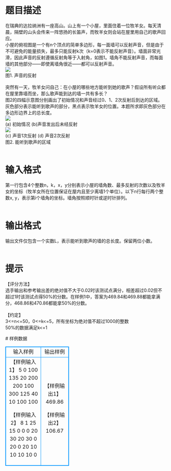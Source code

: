 # 

 
 # 题目描述 
<p>
在瑞典的达拉纳洲有一座高山。山上有一个小屋，里面住着一位牧羊女。每天清晨，隔壁的山头会传来一阵悠扬的长笛声，而牧羊女则会站在屋里用自己的歌声回应。<br>小屋的俯视图是一个有n个顶点的简单多边形，每一面墙可以反射声音，但是由于不可避免的能量损失，最多只能反射k次（k=0表示不能反射声音）。墙面非常光滑，因此声音的反射遵循反射角等于入射角，如图1。墙角不能反射声音，而每面墙的其他部分——即使离墙角很近——都可以反射声音。<br><img border="0" src="/source/joyoi/tyvj-3606/img/aHR0cDovL3d3dy5qb3lvaS5jbi9wcm9ibGVtL3R5dmotMzYwNi9wcm9ibGVtc19pbWFnZXMvMjQ1Ny8xMTU5XzEuanBn.jpg"><br>图1. 声音的反射<br><br>突然有一天，牧羊女问自己：在小屋的哪些地方能听到她的歌声？假设所有听众都在屋里靠墙而坐，那么歌声能到达的墙一共有多长？<br>图2的四幅示意图分别画出了初始情况和声音经过0、1、2次反射后到达的区域。灰色部分表示能听到歌声的部分，黑点表示牧羊女的位置。本题所求即灰色部分在多边形边界上的总长度。<br><img border="0" src="/source/joyoi/tyvj-3606/img/aHR0cDovL3d3dy5qb3lvaS5jbi9wcm9ibGVtL3R5dmotMzYwNi9wcm9ibGVtc19pbWFnZXMvMjQ1Ny8xMTU5XzIuanBn.jpg"><br>              (a) 初始情况                                 (b)声音发出后未经反射<br><img border="0" src="/source/joyoi/tyvj-3606/img/aHR0cDovL3d3dy5qb3lvaS5jbi9wcm9ibGVtL3R5dmotMzYwNi9wcm9ibGVtc19pbWFnZXMvMjQ1Ny8xMTU5XzMuanBn.jpg">  <br>              (c) 声音1次反射                                  (d) 声音2次反射<br>图2. 能听到歌声的区域<br><br></p> 

 
 # 输入格式 
<p>
第一行包含4个整数n，k，x，y分别表示小屋的墙角数、最多反射的次数以及牧羊女的坐标（牧羊女所在位置保证在屋内且至少离墙1个单位）。以下n行每行两个整数x, y，表示第i个墙角的坐标。墙角按照顺时针或逆时针排列。<br><br></p> 

 
 # 输出格式 
<p>
输出文件仅包含一个实数L，表示能听到歌声的墙的总长度。保留两位小数。<br><br></p> 

 
 # 提示 
<p>
【评分方法】<br>选手输出和参考输出差的绝对值不大于0.02时该测试点满分，相差超过0.02但不超过1时该测试点得50%的分数。在样例1中，答案为469.84和469.88都能拿满分，468.86和470.86都能拿50%的分数。<br><br>【约定】<br>3<=n<=50，0<=k<=5，所有坐标为绝对值不超过1000的整数<br>50%的数据满足k<=1<br></p> 
# 样例数据
<style>
        table,table tr th, table tr td { border:1px solid #0094ff; }
        table { width: 200px; min-height: 25px; line-height: 25px; text-align: center; border-collapse: collapse;}   
    </style>
<table>
	<tr>
		<td>输入样例</td>
		<td>输出样例</td>
	</tr>
<tr><td>【样例输入1】
5 0 100 135
20 200
200 100
300 125
40 10
100 100


【样例输入2】
8 1 25 15
0 0
0 20
30 20
30 0
20 0
20 10
10 10
10 0

</td><td>【样例输出1】
469.86

【样例输出2】
106.67
</td></tr></table>
